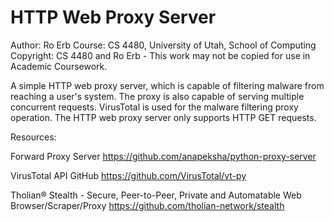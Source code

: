 # HTTP Web Proxy Server

Author: Ro Erb
Course: CS 4480, University of Utah, School of Computing Copyright: CS 4480 and Ro Erb - This work may not be copied for use in Academic Coursework.

A simple HTTP web proxy server, which is capable of filtering malware from reaching a user's system. The proxy is also capable of serving multiple concurrent requests. VirusTotal is used for the malware filtering proxy operation. The HTTP web proxy server only supports HTTP GET requests.


Resources:

Forward Proxy Server
https://github.com/anapeksha/python-proxy-server

VirusTotal API GitHub
https://github.com/VirusTotal/vt-py

Tholian® Stealth - Secure, Peer-to-Peer, Private and Automatable Web Browser/Scraper/Proxy
https://github.com/tholian-network/stealth
